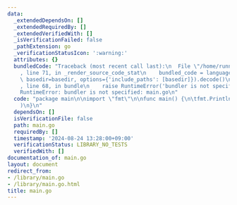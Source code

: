 ```yaml
---
data:
  _extendedDependsOn: []
  _extendedRequiredBy: []
  _extendedVerifiedWith: []
  _isVerificationFailed: false
  _pathExtension: go
  _verificationStatusIcon: ':warning:'
  attributes: {}
  bundledCode: "Traceback (most recent call last):\n  File \"/home/runner/.local/lib/python3.10/site-packages/onlinejudge_verify/documentation/build.py\"\
    , line 71, in _render_source_code_stat\n    bundled_code = language.bundle(stat.path,\
    \ basedir=basedir, options={'include_paths': [basedir]}).decode()\n  File \"/home/runner/.local/lib/python3.10/site-packages/onlinejudge_verify/languages/user_defined.py\"\
    , line 68, in bundle\n    raise RuntimeError('bundler is not specified: {}'.format(str(path)))\n\
    RuntimeError: bundler is not specified: main.go\n"
  code: "package main\n\nimport \"fmt\"\n\nfunc main() {\n\tfmt.Println(\"Hello, world!\"\
    )\n}\n"
  dependsOn: []
  isVerificationFile: false
  path: main.go
  requiredBy: []
  timestamp: '2024-08-24 13:28:00+09:00'
  verificationStatus: LIBRARY_NO_TESTS
  verifiedWith: []
documentation_of: main.go
layout: document
redirect_from:
- /library/main.go
- /library/main.go.html
title: main.go
---
```

